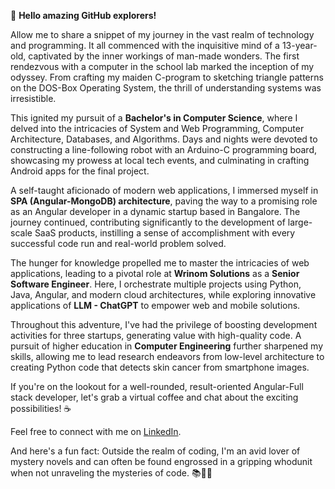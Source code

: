 👋 **Hello amazing GitHub explorers!**

Allow me to share a snippet of my journey in the vast realm of technology and programming. It all commenced with the inquisitive mind of a 13-year-old, captivated by the inner workings of man-made wonders. The first rendezvous with a computer in the school lab marked the inception of my odyssey. From crafting my maiden C-program to sketching triangle patterns on the DOS-Box Operating System, the thrill of understanding systems was irresistible.

This ignited my pursuit of a **Bachelor's in Computer Science**, where I delved into the intricacies of System and Web Programming, Computer Architecture, Databases, and Algorithms. Days and nights were devoted to constructing a line-following robot with an Arduino-C programming board, showcasing my prowess at local tech events, and culminating in crafting Android apps for the final project.

A self-taught aficionado of modern web applications, I immersed myself in **SPA (Angular-MongoDB) architecture**, paving the way to a promising role as an Angular developer in a dynamic startup based in Bangalore. The journey continued, contributing significantly to the development of large-scale SaaS products, instilling a sense of accomplishment with every successful code run and real-world problem solved.

The hunger for knowledge propelled me to master the intricacies of web applications, leading to a pivotal role at **Wrinom Solutions** as a **Senior Software Engineer**. Here, I orchestrate multiple projects using Python, Java, Angular, and modern cloud architectures, while exploring innovative applications of **LLM - ChatGPT** to empower web and mobile solutions.

Throughout this adventure, I've had the privilege of boosting development activities for three startups, generating value with high-quality code. A pursuit of higher education in **Computer Engineering** further sharpened my skills, allowing me to lead research endeavors from low-level architecture to creating Python code that detects skin cancer from smartphone images.

If you're on the lookout for a well-rounded, result-oriented Angular-Full stack developer, let's grab a virtual coffee and chat about the exciting possibilities! ☕

Feel free to connect with me on [LinkedIn](https://www.linkedin.com/in/vivek-in-tech/).

And here's a fun fact: Outside the realm of coding, I'm an avid lover of mystery novels and can often be found engrossed in a gripping whodunit when not unraveling the mysteries of code. 📚🕵️‍♂️
